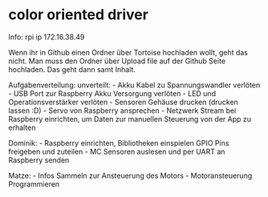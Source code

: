 # color oriented driver

Info:
rpi ip 172.16.38.49

Wenn ihr in Github einen Ordner über Tortoise hochladen wollt, geht das nicht. 
Man muss den Ordner über Upload file auf der Github Seite hochladen. Das geht dann samt Inhalt.


Aufgabenverteilung:
unverteilt:
	- Akku Kabel zu Spannungswandler verlöten
	- USB Port zur Raspberry Akku Versorgung verlöten
	- LED und Operationsverstärker verlöten
	- Sensoren Gehäuse drucken (drucken lassen :D)
	- Servo von Raspberry ansprechen
	- Netzwerk Stream bei Raspberry einrichten, um Daten zur manuellen Steuerung von der App zu erhalten

Dominik: 
	- Raspberry einrichten, Bibliotheken einspielen GPIO Pins freigeben und zuteilen
	- MC Sensoren auslesen und per UART an Raspberry senden

	
Matze:
	- Infos Sammeln zur Ansteuerung des Motors
	- Motoransteuerung Programmieren